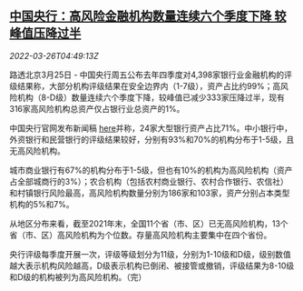 <!--1648270864000-->
[中国央行：高风险金融机构数量连续六个季度下降 较峰值压降过半](https://cn.reuters.com/article/china-cen-financial-firms-risk-0326-idCNKCS2LN04F)
------

<div><i>2022-03-26T04:49:13Z</i></div><p>路透北京3月25日 - 中国央行周五公布去年四季度对4,398家银行业金融机构的评级结果称，大部分机构评级结果在安全边界内（1-7级），资产占比约99%；高风险机构（8-D级）数量连续六个季度下降，较峰值已减少333家压降过半，现有316家高风险机构总资产仅占银行业总资产的1%。</p><p>中国央行官网发布新闻稿 <a href="http://www.pbc.gov.cn/goutongjiaoliu/113456/113469/4515803/index.html">here</a>并称，24家大型银行资产占比71%。中小银行中，外资银行和民营银行的评级结果较好，分别有93%和70%的机构分布于1-5级，且无高风险机构。</p><p>城市商业银行有67%的机构分布于1-5级，但也有10%的机构为高风险机构（资产占全部城商行的3%）；农合机构（包括农村商业银行、农村合作银行、农信社）和村镇银行风险最高，高风险机构数量分别为186家和103家，资产分别占本类型机构的5%和7%。</p><p>从地区分布来看，截至2021年末，全国11个省（市、区）已无高风险机构，13个省（市、区）高风险机构为个位数。存量高风险机构主要集中在四个省份。</p><p>央行评级每季度开展一次，评级等级划分为11级，分别为1-10级和D级，级别数值越大表示机构风险越高，D级表示机构已倒闭、被接管或撤销，评级结果为8-10级和D级的机构被列为高风险机构。（完）</p>
